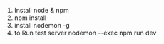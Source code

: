 1) Install node & npm
2) npm install
3) install nodemon -g
4) to Run test server nodemon --exec npm run dev